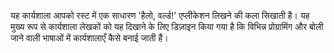 यह कार्यशाला आपको रस्ट में एक साधारण 'हैलो, वर्ल्ड!' एप्लीकेशन लिखने की कला सिखाती है। यह मुख्य रूप से कार्यशाला लेखकों को यह दिखाने के लिए डिज़ाइन किया गया है कि विभिन्न प्रोग्रामिंग और बोली जाने वाली भाषाओं में कार्यशालाएँ कैसे बनाई जाती हैं।
